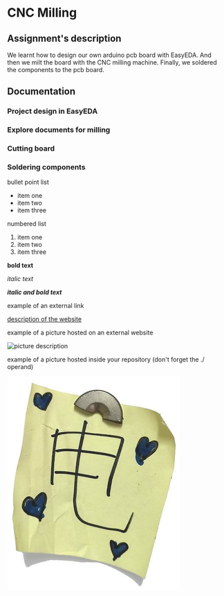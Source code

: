 # CNC Milling

## Assignment's description
We learnt how to design our own arduino pcb board with EasyEDA. And then we milt the board with the CNC milling machine. Finally, we soldered the components to the pcb board.

## Documentation

### Project design in EasyEDA

### Explore documents for milling

### Cutting board

### Soldering components

bullet point list
* item one
* item two
* item three

numbered list
1. item one
2. item two
3. item three

**bold text**

*italic text*

***italic and bold text***

example of an external link

[description of the website](https://www.https://www.example.com/)

example of a picture hosted on an external website

![picture description](https://djmag.com/sites/default/files/storyimages/Clara_Rockmore.jpg)

example of a picture hosted inside your repository (don't forget the ./ operand)

![picture description](./images/example.jpg)
